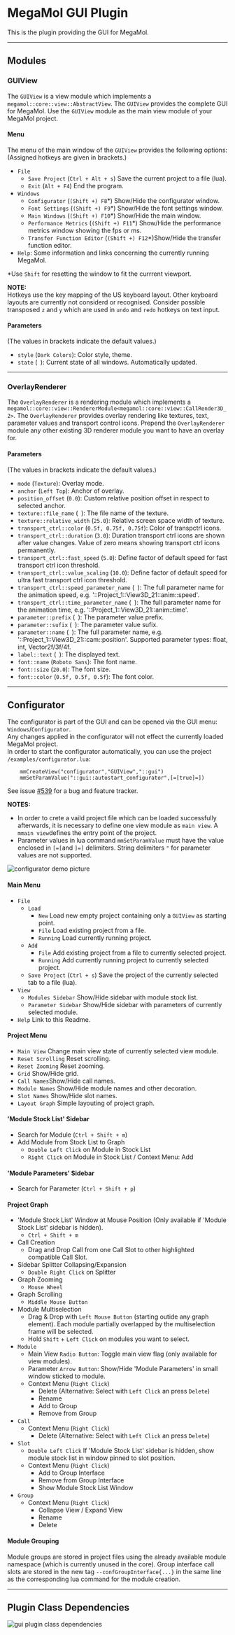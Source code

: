 # MegaMol GUI Plugin

This is the plugin providing the GUI for MegaMol.

---

## Modules

### GUIView

The `GUIView` is a view module which implements a `megamol::core::view::AbstractView`. The `GUIView` provides the complete GUI for MegaMol. Use the `GUIView` module as the main view module of your MegaMol project. 

#### Menu

The menu of the main window of the `GUIView` provides the following options:
(Assigned hotkeys are given in brackets.)

* `File`
    * `Save Project` (`Ctrl + Alt + s`) Save the current project to a file (lua).
    * `Exit` (`Alt + F4`) End the program.
* `Windows` 
    * `Configurator` (`(Shift +) F8`*) Show/Hide the configurator window.
    * `Font Settings` (`(Shift +) F9`*) Show/Hide the font settings window.
    * `Main Windows` (`(Shift +) F10`*) Show/Hide the main window.
    * `Performance Metrics` (`(Shift +) F11`*) Show/Hide the performance metrics window showing the fps or ms.
    * `Transfer Function Editor` (`(Shift +) F12`*)Show/Hide the transfer function editor.
* `Help`: Some information and links concerning the currently running MegaMol.

*Use `Shift` for resetting the window to fit the currrent viewport.

**NOTE:**\
Hotkeys use the key mapping of the US keyboard layout. Other keyboard layouts are currently not considerd or recognised. Consider possible transposed `z` and `y` which are used in `undo` and `redo` hotkeys on text input.

#### Parameters

(The values in brackets indicate the default values.)

* `style` (`Dark Colors`): Color style, theme.
* `state` (` `): Current state of all windows. Automatically updated.

---

### OverlayRenderer

The `OverlayRenderer` is a rendering module which implements a `megamol::core::view::RendererModule<megamol::core::view::CallRender3D_2>`. The `OverlayRenderer` provides overlay rendering like textures, text, parameter values and transport control icons. Prepend the `OverlayRenderer` module any other existing 3D renderer module you want to have an overlay for. 

#### Parameters

(The values in brackets indicate the default values.)

* `mode` (`Texture`): Overlay mode.
* `anchor` (`Left Top`): Anchor of overlay.
* `position_offset` (`0.0`): Custom relative position offset in respect to selected anchor.
* `texture::file_name` (` `): The file name of the texture.
* `texture::relative_width` (`25.0`): Relative screen space width of texture.
* `transport_ctrl::color` (`0.5f, 0.75f, 0.75f`): Color of transpctrl icons.
* `transport_ctrl::duration` (`3.0`): Duration transport ctrl icons are shown after value changes. Value of zero means showing transport ctrl icons permanently.
* `transport_ctrl::fast_speed` (`5.0`): Define factor of default speed for fast transport ctrl icon threshold.
* `transport_ctrl::value_scaling` (`10.0`): Define factor of default speed for ultra fast transport ctrl icon threshold.
* `transport_ctrl::speed_parameter_name` (` `): The full parameter name for the animation speed, e.g. '::Project_1::View3D_21::anim::speed'.
* `transport_ctrl::time_parameter_name` (` `): The full parameter name for the animation time, e.g. '::Project_1::View3D_21::anim::time'.
* `parameter::prefix` (` `): The parameter value prefix.
* `parameter::sufix` (` `): The parameter value sufix.
* `parameter::name` (` `): The full parameter name, e.g. '::Project_1::View3D_21::cam::position'. Supported parameter types: float, int, Vector2f/3f/4f.
* `label::text` (` `): The displayed text.
* `font::name` (`Roboto Sans`): The font name.
* `font::size` (`20.0`): The font size.
* `font::color` (`0.5f, 0.5f, 0.5f`): The font color.

---

## Configurator

The configurator is part of the GUI and can be opened via the GUI menu: `Windows`/`Configurator`.\
Any changes applied in the configurator will not effect the currently loaded MegaMol project.\
In order to start the configurator automatically, you can use the project  `/examples/configurator.lua`:

        mmCreateView("configurator","GUIView","::gui")
        mmSetParamValue("::gui::autostart_configurator",[=[true]=])
        
See issue [#539](https://github.com/UniStuttgart-VISUS/megamol/issues/539) for a bug and feature tracker.

**NOTES:**
* In order to crete a vaild project file which can be loaded successfully afterwards, it is necessary to define one view module as `main view`. A `mmain view`defines the entry point of the project.
* Parameter values in lua command `mmSetParamValue` must have the value enclosed in `[=[`and `]=]` delimiters. String delimiters `"` for parameter values are not supported.

![configurator demo picture](configurator.png)

#### Main Menu

* `File`
    * `Load` 
        * `New` Load new empty project containing only a `GUIView` as starting point.
        * `File` Load existing project from a file.
        * `Running` Load currently running project.
    * `Add` 
        * `File` Add existing project from a file to currently selected project.
        * `Running` Add currently running project to currently selected project.
    * `Save Project` (`Ctrl + s`) Save the project of the currently selected tab to a file (lua).
* `View`
    * `Modules Sidebar`  Show/Hide sidebar with module stock list.
    * `Parameter Sidebar` Show/Hide sidebar with parameters of currently selected module.
* `Help` Link to this Readme.

#### Project Menu

* `Main View` Change main view state of currently selected view module.
* `Reset Scrolling` Reset scrolling.
* `Reset Zooming` Reset zooming.
* `Grid` Show/Hide grid.
* `Call Names`Show/Hide call names.
* `Module Names` Show/Hide module names and other decoration.
* `Slot Names` Show/Hide slot names.
* `Layout Graph` Simple layouting of project graph.

#### 'Module Stock List' Sidebar

* Search for Module (`Ctrl + Shift + m`)
* Add Module from Stock List to Graph
    * `Double Left Click` on Module in Stock List
    * `Right Click` on Module in Stock List / Context Menu: Add
    
#### 'Module Parameters' Sidebar

* Search for Parameter (`Ctrl + Shift + p`)
        
#### Project Graph

* 'Module Stock List' Window at Mouse Position (Only available if 'Module Stock List' sidebar is hidden).
    * `Ctrl + Shift + m`
* Call Creation
    * Drag and Drop Call from one Call Slot to other highlighted compatible Call Slot.
* Sidebar Splitter Collapsing/Expansion
    * `Double Right Click` on Splitter
* Graph Zooming
    * `Mouse Wheel`
* Graph Scrolling
    * `Middle Mouse Button`
* Module Multiselection
    * Drag & Drop with `Left Mouse Button` (starting outide any graph element). Each module partially overlapped by the multiselection frame will be selected.
    * Hold `Shift` + `Left Click` on modules you want to select.
* `Module`
    * Main View `Radio Button`: Toggle main view flag (only available for view modules).
    * Parameter `Arrow Button`: Show/Hide 'Module Parameters' in small window sticked to module.
    * Context Menu (`Right Click`)
        * Delete (Alternative: Select with `Left Click` an press `Delete`)
        * Rename
        * Add to Group
        * Remove from Group
* `Call`
    * Context Menu (`Right Click`)
        * Delete (Alternative: Select with `Left Click` an press `Delete`)
* `Slot` 
    * `Double Left Click` If 'Module Stock List' sidebar is hidden, show module stock list in window pinned to slot position.
    * Context Menu (`Right Click`)    
        * Add to Group Interface
        * Remove from Group Interface
        * Show Module Stock List Window
* `Group` 
    * Context Menu (`Right Click`)
        * Collapse View / Expand View
        * Rename      
        * Delete

#### Module Grouping

Module groups are stored in project files using the already available module namespace (which is currently unused in the core). 
Group interface call slots are stored in the new tag `--confGroupInterface{...}` in the same line as the corresponding lua command for the module creation.                           

---

## Plugin Class Dependencies

![gui plugin class dependencies](class_dependencies.png)
